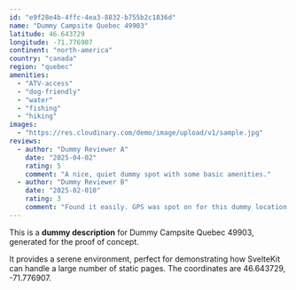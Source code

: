 ```yaml
---
id: "e9f28e4b-4ffc-4ea3-8832-b755b2c1836d"
name: "Dummy Campsite Quebec 49903"
latitude: 46.643729
longitude: -71.776907
continent: "north-america"
country: "canada"
region: "quebec"
amenities:
  - "ATV-access"
  - "dog-friendly"
  - "water"
  - "fishing"
  - "hiking"
images:
  - "https://res.cloudinary.com/demo/image/upload/v1/sample.jpg"
reviews:
  - author: "Dummy Reviewer A"
    date: "2025-04-02"
    rating: 5
    comment: "A nice, quiet dummy spot with some basic amenities."
  - author: "Dummy Reviewer B"
    date: "2025-02-010"
    rating: 3
    comment: "Found it easily. GPS was spot on for this dummy location."
---
```


This is a **dummy description** for Dummy Campsite Quebec 49903, generated for the proof of concept.

It provides a serene environment, perfect for demonstrating how SvelteKit can handle a large number of static pages. The coordinates are 46.643729, -71.776907.
